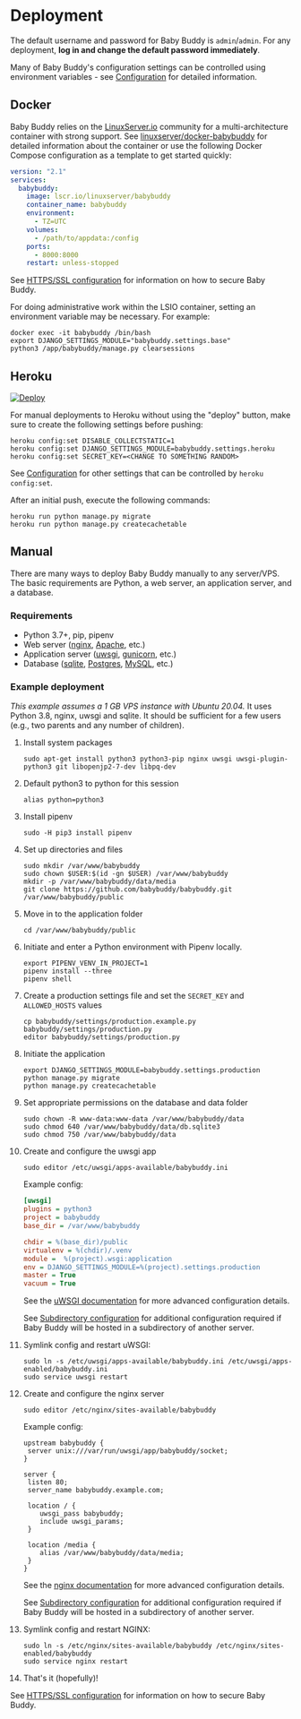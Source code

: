 # Deployment

The default username and password for Baby Buddy is `admin`/`admin`. For any
deployment, **log in and change the default password immediately**.

Many of Baby Buddy's configuration settings can be controlled using environment
variables - see [Configuration](configuration.md) for detailed information.

## Docker

Baby Buddy relies on the [LinuxServer.io](https://www.linuxserver.io/) community
for a multi-architecture container with strong support. See
[linuxserver/docker-babybuddy](https://github.com/linuxserver/docker-babybuddy)
for detailed information about the container or use the following Docker Compose
configuration as a template to get started quickly:

```yaml
version: "2.1"
services:
  babybuddy:
    image: lscr.io/linuxserver/babybuddy
    container_name: babybuddy
    environment:
      - TZ=UTC
    volumes:
      - /path/to/appdata:/config
    ports:
      - 8000:8000
    restart: unless-stopped
```

See [HTTPS/SSL configuration](ssl.md) for information on how to secure Baby Buddy.

For doing administrative work within the LSIO container, setting an environment variable may be necessary.
For example:

```shell
docker exec -it babybuddy /bin/bash
export DJANGO_SETTINGS_MODULE="babybuddy.settings.base"
python3 /app/babybuddy/manage.py clearsessions
```

## Heroku

[![Deploy](https://www.herokucdn.com/deploy/button.svg)](https://dashboard.heroku.com/new?button-url=https%3A%2F%2Fgithub.com%2Fbabybuddy%2Fbabybuddy&template=https%3A%2F%2Fgithub.com%2Fbabybuddy%2Fbabybuddy)

For manual deployments to Heroku without using the "deploy" button, make sure to
create the following settings before pushing:

```shell
heroku config:set DISABLE_COLLECTSTATIC=1
heroku config:set DJANGO_SETTINGS_MODULE=babybuddy.settings.heroku
heroku config:set SECRET_KEY=<CHANGE TO SOMETHING RANDOM>
```

See [Configuration](configuration.md) for other settings that can be controlled
by `heroku config:set`.

After an initial push, execute the following commands:

```shell
heroku run python manage.py migrate
heroku run python manage.py createcachetable
```

## Manual

There are many ways to deploy Baby Buddy manually to any server/VPS. The basic 
requirements are Python, a web server, an application server, and a database.

### Requirements

- Python 3.7+, pip, pipenv
- Web server ([nginx](http://nginx.org/), [Apache](http://httpd.apache.org/), etc.)
- Application server ([uwsgi](http://projects.unbit.it/uwsgi), [gunicorn](http://gunicorn.org/), etc.)
- Database ([sqlite](https://sqlite.org/), [Postgres](https://www.postgresql.org/), [MySQL](https://www.mysql.com/), etc.)

### Example deployment

*This example assumes a 1 GB VPS instance with Ubuntu 20.04.* It uses Python 3.8,
nginx, uwsgi and sqlite. It should be sufficient for a few users (e.g., two parents
and any number of children).

1. Install system packages

    ```shell
    sudo apt-get install python3 python3-pip nginx uwsgi uwsgi-plugin-python3 git libopenjp2-7-dev libpq-dev
    ```

2. Default python3 to python for this session

    ```shell
    alias python=python3
    ```

3. Install pipenv

    ```shell
    sudo -H pip3 install pipenv
    ```

4. Set up directories and files

    ```shell
    sudo mkdir /var/www/babybuddy
    sudo chown $USER:$(id -gn $USER) /var/www/babybuddy
    mkdir -p /var/www/babybuddy/data/media
    git clone https://github.com/babybuddy/babybuddy.git /var/www/babybuddy/public
    ```

5. Move in to the application folder

    ```shell
    cd /var/www/babybuddy/public
    ```
        
6. Initiate and enter a Python environment with Pipenv locally.

    ```shell
    export PIPENV_VENV_IN_PROJECT=1
    pipenv install --three
    pipenv shell
    ```

7. Create a production settings file and set the ``SECRET_KEY`` and ``ALLOWED_HOSTS`` values

    ```shell
    cp babybuddy/settings/production.example.py babybuddy/settings/production.py
    editor babybuddy/settings/production.py
    ```

8. Initiate the application

    ```shell
    export DJANGO_SETTINGS_MODULE=babybuddy.settings.production
    python manage.py migrate
    python manage.py createcachetable
    ```

9. Set appropriate permissions on the database and data folder

    ```shell
    sudo chown -R www-data:www-data /var/www/babybuddy/data
    sudo chmod 640 /var/www/babybuddy/data/db.sqlite3
    sudo chmod 750 /var/www/babybuddy/data
    ```

10. Create and configure the uwsgi app

    ```shell
    sudo editor /etc/uwsgi/apps-available/babybuddy.ini
    ```

    Example config:

    ```ini
    [uwsgi]
    plugins = python3
    project = babybuddy
    base_dir = /var/www/babybuddy
    
    chdir = %(base_dir)/public
    virtualenv = %(chdir)/.venv
    module =  %(project).wsgi:application
    env = DJANGO_SETTINGS_MODULE=%(project).settings.production
    master = True
    vacuum = True
    ```
    
    See the [uWSGI documentation](http://uwsgi-docs.readthedocs.io/en/latest/)
    for more advanced configuration details.
    
    See [Subdirectory configuration](subdirectory.md) for additional configuration
    required if Baby Buddy will be hosted in a subdirectory of another server.

11. Symlink config and restart uWSGI:

    ```shell
    sudo ln -s /etc/uwsgi/apps-available/babybuddy.ini /etc/uwsgi/apps-enabled/babybuddy.ini
    sudo service uwsgi restart
    ```

12. Create and configure the nginx server

    ```shell
    sudo editor /etc/nginx/sites-available/babybuddy
    ```

    Example config:
    
    ```nginx
    upstream babybuddy {
     server unix:///var/run/uwsgi/app/babybuddy/socket;
    }
     
    server {
     listen 80;
     server_name babybuddy.example.com;
     
     location / {
        uwsgi_pass babybuddy;
        include uwsgi_params;
     }
              
     location /media {
        alias /var/www/babybuddy/data/media;
     }
    }
    ```
    
    See the [nginx documentation](https://nginx.org/en/docs/) for more advanced
    configuration details.
    
    See [Subdirectory configuration](subdirectory.md) for additional configuration
    required if Baby Buddy will be hosted in a subdirectory of another server.

14. Symlink config and restart NGINX:

    ```shell
    sudo ln -s /etc/nginx/sites-available/babybuddy /etc/nginx/sites-enabled/babybuddy
    sudo service nginx restart
    ```

15. That's it (hopefully)!

See [HTTPS/SSL configuration](ssl.md) for information on how to secure Baby Buddy.
